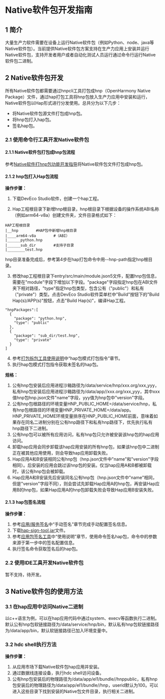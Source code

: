 # Native软件包开发指南
## 1 简介

大量生产力软件需要在设备上运行Native软件包（例如Python、node、java等Native软件包）。当前提供Native软件包方案支持在生产力应用上安装并运行Native软件包，支持开发者用户或者自动化测试人员运行通过命令行运行Native软件包二进制。

## 2 Native软件包开发

所有Native软件包都需要通过hnpcli工具打包成hnp（OpenHarmony Native Package）文件，通过hap打包工具将hnp包放入生产力应用中安装和运行，Native软件包以Hap形式进行分发使用。总共分为以下几步：

* 将Native软件包源文件打包成hnp包。
* 将hnp包打入hap包。
* 签名hap包。

### 2.1 使用命令行工具开发Native软件包

#### 2.1.1 Native软件包打包成hnp包流程

参考[Native软件打hnp包功能开发指导](https://gitee.com/openharmony/startup_appspawn/blob/master/service/hnp/pack/README_zh.md)将Native软件包文件打包成hnp包。

#### 2.1.2 hnp包打入Hap包流程

**操作步骤：**
1. 下载DevEco Studio软件，创建一个hap工程。

2. Hap工程根目录下新增hnp根目录，hnp根目录下根据设备的操作系统ABI名称（例如arm64-v8a）创建文件夹，文件目录格式如下：

```
HAP工程根目录
|__hnp        #HAP包中新增hnp根目录
|____arm64-v8a        #（ABI）
|______python.hnp
|______sub_dir        #支持子目录
|________test.hnp
```

hnp目录准备完成后，参考第4步在hap打包命令中用--hnp-path指定hnp根目录。

3. 修改hap工程根目录下entry/src/main/module.json5文件，配置hnp包信息，需要在"module"字段下增加以下字段。"package"字段指定hnp包在ABI文件夹下相对路径，"type"指定hnp包类型，包含公有（"public"）和私有（"private"）类型。点击DevEco Studio软件菜单栏中"Build"按钮下的"Build Hap(s)/APP(s)"按钮，点击"Build Hap(s)"，编译Hap工程。

```
"hnpPackages":[
  {
    "package": "python.hnp",
    "type": "public"
  },
  {
    "package": "sub_dir/test.hnp",
    "type": "private"
  }
]
```

4. 参考[打包拆包工具使用说明](https://gitee.com/openharmony/developtools_packing_tool)中“hap包模式打包指令”章节。
5. 执行hap包模式打包指令获取未签名的hap包。

**规格：**

1. 公有hnp包安装后应用进程沙箱路径为/data/service/hnp/xxx.org/xxx_yyy，私有hnp包安装后应用进程沙箱路径为/data/app/<bundleName>/xxx.org/xxx_yyy，其中xxx值hnp包hnp.json文件"name"字段，yyy值为hnp包中"version"字段。
2. 公有hnp包根路径的环境变量HNP_PUBLIC_HOME=/data/service/hnp，私有hnp包根路径的环境变量HNP_PRIVATE_HOME=/data/app。HNP_PRIVATE_HOME环境变量排序在HNP_PUBLIC_HOME前面，意味着如果存在同名二进制分别在公有hnp路径下和私有hnp路径下，优先执行私有hnp路径下二进制。
3. 公有hnp包可以被所有应用访问，私有hnp包只允许被安装该hnp包的hap应用访问。
4. 卸载hap应用会同步卸载该hap应用安装的所有hnp包，如果该hnp包中二进制正在被其他应用使用，则会导致hap应用卸载失败。
5. Hap应用A和B安装相同公有hnp包（hnp.json文件中"name"和"version"字段相同）。后安装的应用会跳过该hnp包的安装。仅当hap应用A和B都被卸载时，该公有hnp包会被卸载。
6. Hap应用A和B安装先后安装同名公有hnp包（hnp.json文件中"name"相同，但是"version"字段不同），则会尝试先卸载Hap应用A的hnp包，再安装Hap应用B的hnp包，如果Hap应用A的hnp包卸载失败会导致Hap应用B安装失败。

#### 2.1.3 hap包签名流程

**操作步骤：**
1. 参考[应用/服务签名](https://developer.huawei.com/consumer/cn/doc/harmonyos-guides-V5/ide-signing-0000001587684945-V5#section297715173233)中“手动签名”章节完成手动配置签名信息。
2. 下载[hap-sign-tool.jar](https://gitee.com/openharmony/developtools_hapsigner/blob/master/dist/hap-sign-tool.jar)文件。
3. 参考[应用包签名工具](https://gitee.com/openharmony/developtools_hapsigner/blob/master/README_ZH.md)中“使用说明”章节，使用命令签名hap包，命令中的参数来源于第一步中的签名配置信息。
4. 执行签名命令获取签名后的hap包。

### 2.2 使用IDE工具开发Native软件包

暂不支持，待开发。

## 3 Native软件包的使用方法
### 3.1 在hap应用中访问Native二进制
以c++语言为例，可以在hap应用代码中通过system、execv等函数执行二进制。默认公有hnp包软链接路径为/data/service/hnp/bin，默认私有hnp包软链接路径为/data/app/bin，默认软链接路径已加入环境变量中。
### 3.2 hdc shell执行方法

**操作步骤：**

1. 从应用市场下载Native软件包hap应用并安装。
2. 通过数据线连接设备，执行hdc shell访问设备。
3. 公有hnp包安装后的物理路径为/data/app/el1/bundle/<userid>/hnppublic，私有hnp包安装后的物理路径为/data/app/el1/bundle/<userid>/hnp，userid默认为100。可以进入这些目录下找到安装的Native包文件目录，执行相关二进制。
